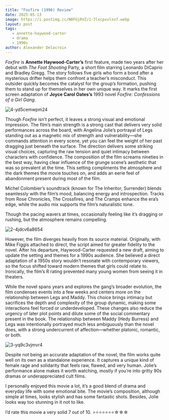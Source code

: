 ```yaml
---
title: "Foxfire (1996) Review"
date: 2025-05-13
image: https://i.postimg.cc/N0FGjRVZ/1-7lxcpxvlxv7.webp
layout: post
tags:
   - annette-haywood-carter
   - drama
   - 1990s
author: Alexander Delacroix
---
```

*Foxfire* is **Annette Haywood-Carter’s** first feature, made two years after her debut with *The Foot Shooting* Party, a short film starring Leonardo DiCaprio and Bradley Gregg. The story follows five girls who form a bond after a mysterious drifter helps them confront a teacher’s misconduct. This outsider quickly becomes the catalyst for the group’s formation, pushing them to stand up for themselves in her own unique way.
It marks the first screen adaptation of **Joyce Carol Oates’s** 1993 novel *Foxfire: Confessions of a Girl Gang*.

<img src="https://i.postimg.cc/sxd3mqXR/4-yd5cemwpm24.webp" alt="4-yd5cemwpm24"/>

Though *Foxfire* isn’t perfect, it leaves a strong visual and emotional impression. The film’s main strength is a strong cast that delivers very solid performances across the board, with Angelina Jolie’s portrayal of Legs standing out as a magnetic mix of strength and vulnerability—she commands attention in every scene, yet you can feel the weight of her past dragging just beneath the surface. The direction delivers some striking visual choices, capturing the raw tension and quiet intimacy between characters with confidence. The composition of the film screams nineties in the best way, having clear influence of the grunge scene’s aesthetic that was so prevalent at the time. This setting compliments the atmosphere and the dark themes the movie touches on, and adds an eerie feel of abandonment present during most of the film.

Michel Colombier’s soundtrack (known for The Inheritor, Surrender) blends seamlessly with the film’s mood, balancing energy and introspection. Tracks from Rose Chronicles, The Crossfires, and The Cramps enhance the era’s edge, while the audio mix supports the film’s naturalistic tone.

Though the pacing wavers at times, occasionally feeling like it’s dragging or rushing, but the atmosphere remains compelling.

<img src="https://i.postimg.cc/LXZHz2mT/2-4jdcv6a8654.webp" alt="2-4jdcv6a8654"/>

However, the film diverges heavily from its source material. Originally, with Mike Figgis attached to direct, the script aimed for greater fidelity to the novel. After his departure, Haywood-Carter requested a new draft, aiming to update the setting and themes for a 1990s audience. She believed a direct adaptation of a 1950s story wouldn’t resonate with contemporary viewers, so the focus shifted toward modern themes that girls could relate to. Ironically, the film’s R rating prevented many young women from seeing it in theaters.

While the novel spans years and explores the gang’s broader evolution, the film condenses events into a few weeks and centers more on the relationship between Legs and Maddy. This choice brings intimacy but sacrifices the depth and complexity of the group dynamic, making some interactions feel forced or underdeveloped. These changes also reduce the urgency of later plot points and dilute some of the social commentary present in the book.
The relationship between Maddy (Hedy Burress) and Legs was intentionally portrayed much less ambiguously than the novel does, with a strong undercurrent of affection—whether platonic, romantic, or both.

<img src="https://i.postimg.cc/SKPS2JbR/3-yq9c3vjmvr4.webp" alt="3-yq9c3vjmvr4"/>

Despite not being an accurate adaptation of the novel, the film works quite well on its own as a standalone experience. It captures a unique kind of female rage and solidarity that feels raw, flawed, and very human. Jolie’s performance alone makes it worth watching, mostly if you’re into gritty 90s dramas or underappreciated cult films.

I personally enjoyed this movie a lot, it’s a good blend of drama and everyday life with some emotional bite. The movie’s composition, although simple at times, looks stylish and has some fantastic shots. Besides, Jolie looks way too stunning in it not to like.

I’d rate this movie a very solid 7 out of 10. ⭐⭐⭐⭐⭐⭐⭐☆☆☆
